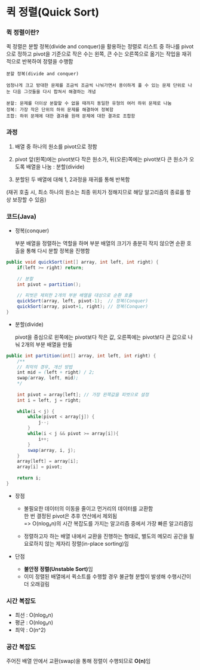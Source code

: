 # 퀵 정렬(Quick Sort)

### 퀵 정렬이란?

퀵 정렬은 분할 정복(divide and conquer)을 활용하는 정렬로 리스트 중 하나를 pivot으로 정하고 pivot을 기준으로 작은 수는 왼쪽, 큰 수는 오른쪽으로 옮기는 작업을 재귀적으로 반복하여 정렬을 수행함

    분할 정복(divide and conquer)
    
    엄청나게 크고 방대한 문제를 조금씩 조금씩 나눠가면서 용이하게 풀 수 있는 문제 단위로 나눈 다음 그것들을 다시 합쳐서 해결하는 개념
    
    분할: 문제를 더이상 분할할 수 없을 때까지 동일한 유형의 여러 하위 문제로 나눔
    정복: 가장 작은 단위의 하위 문제를 해결하여 정복함
    조합: 하위 문제에 대한 결과를 원래 문제에 대한 결과로 조합함
    

### 과정

1. 배열 중 하나의 원소를 pivot으로 정함

2. pivot 앞(왼쪽)에는 pivot보다 작은 원소가, 뒤(오른)쪽에는 pivot보다 큰 원소가 오도록 배열을 나눔 : 분할(divide)

3. 분할된 두 배열에 대해 1, 2과정을 재귀를 통해 반복함

(재귀 호출 시, 최소 하나의 원소는 최종 위치가 정해지므로 해당 알고리즘의 종료를 항상 보장할 수 있음)

### 코드(Java)

* 정복(conquer)

  부분 배열을 정렬하는 역할을 하며 부분 배열의 크기가 충분히 작지 않으면 순환 호출을 통해 다시 분할 정복을 진행함
  
```Java
public void quickSort(int[] array, int left, int right) {
    if(left >= right) return;
    
    // 분할 
    int pivot = partition(); 
    
    // 피벗은 제외한 2개의 부분 배열을 대상으로 순환 호출
    quickSort(array, left, pivot-1);  // 정복(Conquer)
    quickSort(array, pivot+1, right); // 정복(Conquer)
}
```

* 분할(divide)

  pivot을 중심으로 왼쪽에는 pivot보다 작은 값, 오른쪽에는 pivot보다 큰 값으로 나눠 2개의 부분 배열을 만듦

```Java
public int partition(int[] array, int left, int right) {
    /**
    // 최악의 경우, 개선 방법
    int mid = (left + right) / 2;
    swap(array, left, mid);
    */
    
    int pivot = array[left]; // 가장 왼쪽값을 피벗으로 설정
    int i = left, j = right;
    
    while(i < j) {
        while(pivot < array[j]) {
            j--;
        }
        while(i < j && pivot >= array[i]){
            i++;
        }
        swap(array, i, j);
    }
    array[left] = array[i];
    array[i] = pivot;
    
    return i;
}
```

* 장점
  
  * 불필요한 데이터의 이동을 줄이고 먼거리의 데이터를 교환함\
    한 번 결정된 pivot은 추후 연산에서 제외됨\
    => O(nlog₂n)의 시간 복잡도를 가지는 알고리즘 중에서 가장 빠른 알고리즘임
    
  * 정렬하고자 하는 배열 내에서 교환을 진행하는 형태로, 별도의 메모리 공간을 필요로하지 않는 제자리 정렬(in-place sorting)임
  
* 단점

  * <b>불안정 정렬(Unstable Sort)</b>임
  * 이미 정렬된 배열에서 퀵소트를 수행할 경우 불균형 분할이 발생해 수행시간이 더 오래걸림
  
### 시간 복잡도

* 최선 : O(nlog₂n)
* 평균 : O(nlog₂n)
* 최악 : O(n^2)

### 공간 복잡도

주어진 배열 안에서 교환(swap)을 통해 정렬이 수행되므로 <b>O(n)</b>임
